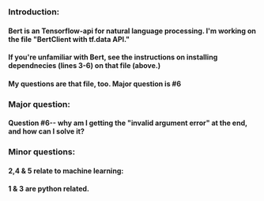 ### Introduction: 
#### Bert is an Tensorflow-api for natural language processing. I'm working on the file "BertClient with tf.data API."
#### If you're unfamiliar with Bert, see the instructions on installing dependnecies (lines 3-6) on that file (above.)
#### My questions are that file, too. Major question is #6


### Major question: 
####  Question #6-- why am I getting the "invalid argument error" at the end, and how can I solve it?


### Minor questions:
#### 2,4 & 5 relate to machine learning:
#### 1 & 3  are python related.
